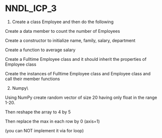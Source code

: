 # NNDL_ICP_3
1. Create a class Employee and then do the following

  Create a data member to count the number of Employees

  Create a constructor to initialize name, family, salary, department
  
  Create a function to average salary
  
  Create a Fulltime Employee class and it should inherit the properties of Employee class
  
  Create the instances of Fulltime Employee class and Employee class and call their member functions

2. Numpy\

 Using NumPy create random vector of size 20 having only float in the range 1-20.
 
  Then reshape the array to 4 by 5
  
  Then replace the max in each row by 0 (axis=1)
  
  (you can NOT implement it via for loop)
